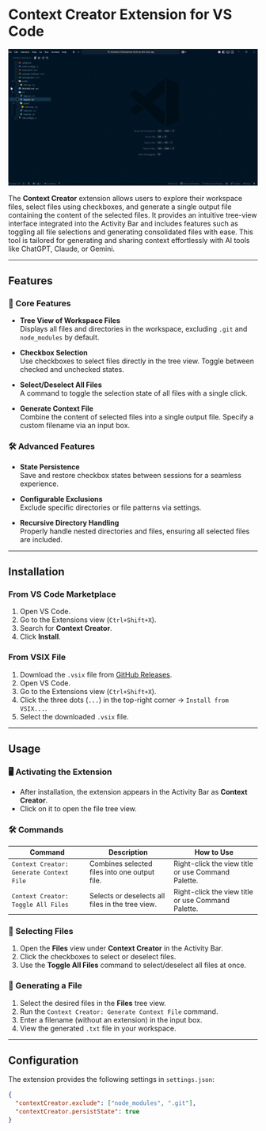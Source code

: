 # Context Creator Extension for VS Code

![Context Creator Demo](resources/demo.gif)  

The **Context Creator** extension allows users to explore their workspace files, select files using checkboxes, and generate a single output file containing the content of the selected files. It provides an intuitive tree-view interface integrated into the Activity Bar and includes features such as toggling all file selections and generating consolidated files with ease. This tool is tailored for generating and sharing context effortlessly with AI tools like ChatGPT, Claude, or Gemini.

---

## Features

### 🚀 Core Features
- **Tree View of Workspace Files**  
  Displays all files and directories in the workspace, excluding `.git` and `node_modules` by default.
  
- **Checkbox Selection**  
  Use checkboxes to select files directly in the tree view. Toggle between checked and unchecked states.

- **Select/Deselect All Files**  
  A command to toggle the selection state of all files with a single click.

- **Generate Context File**  
  Combine the content of selected files into a single output file. Specify a custom filename via an input box.

### 🛠️ Advanced Features
- **State Persistence**  
  Save and restore checkbox states between sessions for a seamless experience.

- **Configurable Exclusions**  
  Exclude specific directories or file patterns via settings.

- **Recursive Directory Handling**  
  Properly handle nested directories and files, ensuring all selected files are included.

---

## Installation

### From VS Code Marketplace
1. Open VS Code.
2. Go to the Extensions view (`Ctrl+Shift+X`).
3. Search for **Context Creator**.
4. Click **Install**.

### From VSIX File
1. Download the `.vsix` file from [GitHub Releases](https://github.com/kavanbhavsar35/context-creator/releases).
2. Open VS Code.
3. Go to the Extensions view (`Ctrl+Shift+X`).
4. Click the three dots (`...`) in the top-right corner → `Install from VSIX...`.
5. Select the downloaded `.vsix` file.

---

## Usage

### 🖥️ Activating the Extension
- After installation, the extension appears in the Activity Bar as **Context Creator**.
- Click on it to open the file tree view.

### 🛠️ Commands
| Command                                  | Description                                      | How to Use                                         |
| ---------------------------------------- | ------------------------------------------------ | -------------------------------------------------- |
| `Context Creator: Generate Context File` | Combines selected files into one output file.    | Right-click the view title or use Command Palette. |
| `Context Creator: Toggle All Files`      | Selects or deselects all files in the tree view. | Right-click the view title or use Command Palette. |

### 📂 Selecting Files
1. Open the **Files** view under **Context Creator** in the Activity Bar.
2. Click the checkboxes to select or deselect files.
3. Use the **Toggle All Files** command to select/deselect all files at once.

### 📄 Generating a File
1. Select the desired files in the **Files** tree view.
2. Run the `Context Creator: Generate Context File` command.
3. Enter a filename (without an extension) in the input box.
4. View the generated `.txt` file in your workspace.

---

## Configuration

The extension provides the following settings in `settings.json`:

```json
{
  "contextCreator.exclude": ["node_modules", ".git"],
  "contextCreator.persistState": true
}